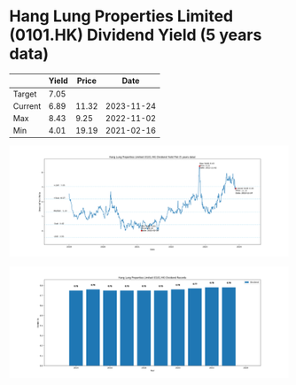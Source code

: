 # Hang Lung Properties Limited (0101.HK) Dividend Yield (5 years data)

|     | Yield   | Price | Date       |
|-----|---------|-------|------------|
| Target | 7.05 |  |  |
| Current | 6.89 | 11.32  | 2023-11-24 |
| Max | 8.43 | 9.25  | 2022-11-02 |
| Min | 4.01 | 19.19  | 2021-02-16 |

![Plot of Dividend Yield for Hang Lung Properties Limited (0101.HK)](0101_div_5.png)

![Plot of Annual Dividend Per Unit for Hang Lung Properties Limited (0101.HK)](0101_yearly_dpu.png)
